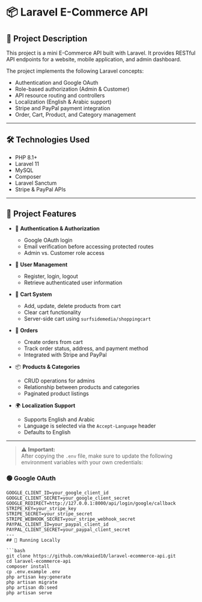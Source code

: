 # 📦 Laravel E-Commerce API

## 📝 Project Description
This project is a mini E-Commerce API built with Laravel. It provides RESTful API endpoints for a website, mobile application, and admin dashboard.

The project implements the following Laravel concepts:
-  Authentication and Google OAuth
- Role-based authorization (Admin & Customer)
- API resource routing and controllers
- Localization (English & Arabic support)
- Stripe and PayPal payment integration
- Order, Cart, Product, and Category management


---

## 🛠️ Technologies Used
- PHP 8.1+
- Laravel 11
- MySQL
- Composer
- Laravel Sanctum 
- Stripe & PayPal APIs

---

## 📂 Project Features
- 🔐 **Authentication & Authorization**
  - Google OAuth login
  - Email verification before accessing protected routes
  - Admin vs. Customer role access

- 👥 **User Management**
  - Register, login, logout
  - Retrieve authenticated user information

- 🛒 **Cart System**
  - Add, update, delete products from cart
  - Clear cart functionality
  - Server-side cart using `surfsidemedia/shoppingcart`

- 🧾 **Orders**
  - Create orders from cart
  - Track order status, address, and payment method
  - Integrated with Stripe and PayPal

- 📦 **Products & Categories**
  - CRUD operations for admins
  - Relationship between products and categories
  - Paginated product listings

- 🌍 **Localization Support**
  - Supports English and Arabic
  - Language is selected via the `Accept-Language` header
  - Defaults to English

---
> ⚠️ **Important:**  
> After copying the `.env` file, make sure to update the following environment variables with your own credentials:

### 🟢 Google OAuth
```env
GOOGLE_CLIENT_ID=your_google_client_id
GOOGLE_CLIENT_SECRET=your_google_client_secret
GOOGLE_REDIRECT=http://127.0.0.1:8000/api/login/google/callback
STRIPE_KEY=your_stripe_key
STRIPE_SECRET=your_stripe_secret
STRIPE_WEBHOOK_SECRET=your_stripe_webhook_secret
PAYPAL_CLIENT_ID=your_paypal_client_id
PAYPAL_CLIENT_SECRET=your_paypal_client_secret
---
## 🚀 Running Locally

```bash
git clone https://github.com/mkaied10/laravel-ecommerce-api.git
cd laravel-ecommerce-api
composer install
cp .env.example .env
php artisan key:generate
php artisan migrate
php artisan db:seed
php artisan serve
